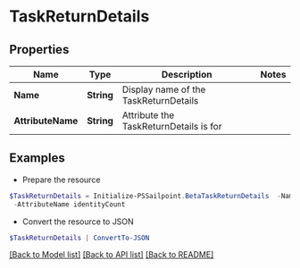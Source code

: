 # TaskReturnDetails
## Properties

Name | Type | Description | Notes
------------ | ------------- | ------------- | -------------
**Name** | **String** | Display name of the TaskReturnDetails | 
**AttributeName** | **String** | Attribute the TaskReturnDetails is for | 

## Examples

- Prepare the resource
```powershell
$TaskReturnDetails = Initialize-PSSailpoint.BetaTaskReturnDetails  -Name label `
 -AttributeName identityCount
```

- Convert the resource to JSON
```powershell
$TaskReturnDetails | ConvertTo-JSON
```

[[Back to Model list]](../README.md#documentation-for-models) [[Back to API list]](../README.md#documentation-for-api-endpoints) [[Back to README]](../README.md)

